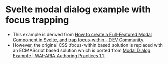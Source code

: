 # Svelte modal dialog example with focus trapping

* This example is derived from [How to create a Full-Featured Modal Component in Svelte, and trap focus-within - DEV Community](https://dev.to/vibhanshu909/how-to-create-a-full-featured-modal-component-in-svelte-and-trap-focus-within-474i).
* However, the original CSS :focus-within based solution is replaced with an ECMAScript based solution which is ported from [Modal Dialog Example | WAI-ARIA Authoring Practices 1.1](https://www.w3.org/TR/wai-aria-practices-1.1/examples/dialog-modal/dialog.html).
